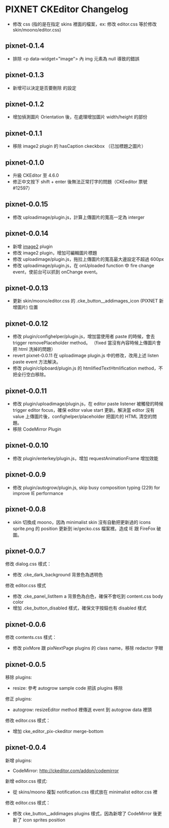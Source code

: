 PIXNET CKEditor Changelog
====================
- 修改 css (指的是在指定 skins 裡面的檔案，ex: 修改 editor.css 等於修改 skin/moono/editor.css)

## pixnet-0.1.4
* 排除 \<p data-widget="image"> 內 img 元素為 null 導致的錯誤

## pixnet-0.1.3
* 新增可以決定是否要刪除 <span> 的設定

## pixnet-0.1.2
* 增加偵測圖片 Orientation 後，在處理增加圖片 width/height 的部份

## pixnet-0.1.1
* 移除 image2 plugin 的 hasCaption ckeckbox （已加標題之圖片）

## pixnet-0.1.0
* 升級 CKEditor 至 4.6.0
* 修正中文按下 shift + enter 後無法正常打字的問題（CKEeditor 票號 #12597）

## pixnet-0.0.15
* 修改 uploadimage/plugin.js，計算上傳圖片的寬高一定為 interger

## pixnet-0.0.14
* 新增 [image2](http://ckeditor.com/addon/image2) plugin
* 修改 image2 plugin，增加可編輯圖片標題
* 修改 uploadimage/plugin.js，拖拉上傳圖片的寬高最大邊設定不超過 600px
* 修改 uploadimage/plugin.js，在 onUploaded function 中 fire change event，使前台可以抓到 onChange event。

## pixnet-0.0.13
* 更新 skin/moono/editor.css 的 .cke_button__addimages_icon (PIXNET 新增圖片) 位置

## pixnet-0.0.12
* 修改 plugin/confighelper/plugin.js，增加當使用者 paste 的時候，會去 trigger removePlaceholder method。
 （fixed 當沒有內容時候上傳圖片會把 html 洗掉的問題）
* revert pixnet-0.0.11 在 uploadimage plugin.js 中的修改，改用上述 listen paste event 方法解決。
* 修改 plugin/clipboard/plugin.js 的 htmlifiedTextHtmlification method，不把全行空白移除。

## pixnet-0.0.11
* 修改 plugin/uploadimage/plugin.js，在 editor paste listener 被觸發的時候 trigger editor focus，確保 editor value start 更新。解決當 editor 沒有 value 上傳圖片後，confighelper/placeholder 把圖片的 HTML 清空的問題。
* 移除 CodeMirror Plugin

## pixnet-0.0.10
* 修改 plugin/enterkey/plugin.js，增加 requestAnimationFrame 增加效能

## pixnet-0.0.9
* 修改 plugin/autogrow/plugin.js, skip busy composition typing (229) for improve IE performance

## pixnet-0.0.8
* skin 切換成 moono，因為 minimalist skin 沒有自動把更新過的 icons sprite.png 的 position 更新到 ie/gecko.css 檔案裡。造成 IE 跟 FireFox 破圖。

## pixnet-0.0.7

修改 dialog.css 樣式：
* 修改 .cke_dark_background 背景色為透明色

修改 editor.css 樣式
* 修改 .cke_panel_listItem a 背景色為白色，確保不會吃到 content.css body color
* 增加 .cke_button_disabled 樣式，確保文字按鈕也有 disabled 樣式

## pixnet-0.0.6

修改 contents.css 樣式：
* 修改 pixMore 跟 pixNextPage plugins 的 class name，移除 redactor 字眼

## pixnet-0.0.5

移除 plugins:
* resize: 參考 autogrow sample code 把該 plugins 移除

修正 plugins:
* autogrow: resizeEditor method 裡傳送 event 到 autogrow data 裡頭

修改 editor.css 樣式：
* 增加 cke_editor_pix-ckeditor merge-bottom

## pixnet-0.0.4

新增 plugins:
* CodeMirror: http://ckeditor.com/addon/codemirror

新增 editor.css 樣式:
* 從 skins/moono 複製 notification.css 樣式放在 minimalist editor.css 裡

修改 editor.css 樣式：
* 修改 cke_button__addimages plugins 樣式，因為新增了 CodeMirror 後更新了 icon sprites position


